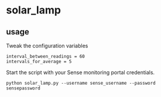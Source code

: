# solar_lamp

## usage

Tweak the configuration variables

```
interval_between_readings = 60
intervals_for_average = 5
```


Start the script with your Sense monitoring portal credentials.

```
python solar_lamp.py --username sense_username --password sensepassword
```
